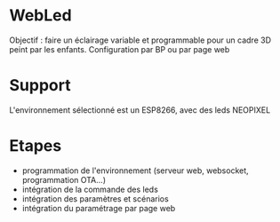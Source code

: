 # WebLed

Objectif : faire un éclairage variable et programmable pour un cadre 3D peint par les enfants.
Configuration par BP ou par page web

# Support
L'environnement sélectionné est un ESP8266, avec des leds NEOPIXEL

# Etapes
- programmation de l'environnement (serveur web, websocket, programmation OTA...)
- intégration de la commande des leds
- intégration des paramètres et scénarios
- intégration du paramétrage par page web
